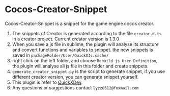 # Cocos-Creator-Snippet
Cocos-Creator-Snippet is a snippet for the game engine cocos creator.

1. The snippets of Creator is generated according to the file ```creator.d.ts``` in a creator project. Current creator version is 1.3.0
2. When you save a js file in sublime, the plugin will analyse its structure and convert functions and variables to snippet. the new snippets is saved in ```packageFolder/User/QuickXJs.cache/```
3. right click on the left folder, and choose ```Rebuild js User Definition```, the plugin will analyse all js file in this folder and create snippets.
4. `generate_creator_snippet.py` is the script to generate snippet, if you use different creator version, you can generate snippet yourself.
5. This plugin is refer to [QuickXDev](https://github.com/leitwolf/QuickXDev).
6. Any questions or suggestions contact ```lyzz0612@foxmail.com```
